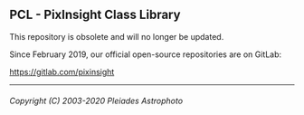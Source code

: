 PCL - PixInsight Class Library
------------------------------

This repository is obsolete and will no longer be updated.

Since February 2019, our official open-source repositories are on GitLab:

https://gitlab.com/pixinsight

******
###### Copyright (C) 2003-2020 Pleiades Astrophoto
